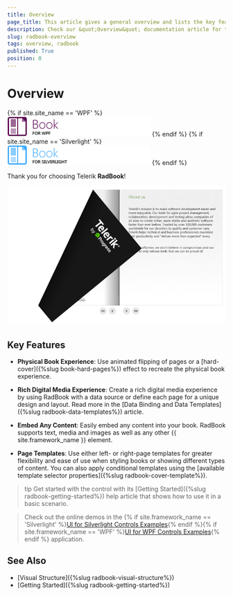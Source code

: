 ```yaml
---
title: Overview
page_title: This article gives a general overview and lists the key features of the RadBook control.
description: Check our &quot;Overview&quot; documentation article for the RadBook WPF control.
slug: radbook-overview
tags: overview, radbook
published: True
position: 0
---
```


# Overview

{% if site.site_name == 'WPF' %}
![book wpf icon](images/book_wpf_icon.png)
{% endif %}
{% if site.site_name == 'Silverlight' %}
![book sl icon](images/book_sl_icon.png)
{% endif %}

Thank you for choosing Telerik __RadBook__!

![RadBook Overview](images/book_overview.png)

## Key Features

* __Physical Book Experience__: Use animated flipping of pages or a [hard-cover]({%slug book-hard-pages%}) effect to recreate the physical book experience.

* __Rich Digital Media Experience__: Create a rich digital media experience by using RadBook with a data source or define each page for a unique design and layout. Read more in the [Data Binding and Data Templates]({%slug radbook-data-templates%}) article.

* __Embed Any Content__: Easily embed any content into your book. RadBook supports text, media and images as well as any other {{ site.framework_name }} element.

* __Page Templates__: Use either left- or right-page templates for greater flexibility and ease of use when styling books or showing different types of content. You can also apply conditional templates using the [available template selector properties]({%slug radbook-cover-template%}).

>tip Get started with the control with its [Getting Started]({%slug radbook-getting-started%}) help article that shows how to use it in a basic scenario.

>Check out the online demos in the {% if site.framework_name == 'Silverlight' %}[UI for Silverlight Controls Examples](https://demos.telerik.com/silverlight/#ComboBox/FirstLook/){% endif %}{% if site.framework_name == 'WPF' %}[UI for WPF Controls Examples](https://demos.telerik.com/wpf/){% endif %} application.

## See Also

* [Visual Structure]({%slug radbook-visual-structure%})
* [Getting Started]({%slug radbook-getting-started%})
